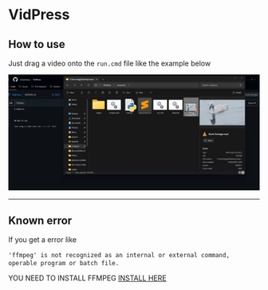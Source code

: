 # VidPress



## How to use

Just drag a video onto the `run.cmd` file like the example below

![](https://raw.githubusercontent.com/dropalways/VidPress/main/resources/example.gif)

---
## Known error

If you get a error like
```
'ffmpeg' is not recognized as an internal or external command,
operable program or batch file.
```
YOU NEED TO INSTALL FFMPEG [INSTALL HERE](https://ffmpeg.org/download.html)
